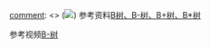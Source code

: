 [comment]: <> (![](http://p.blog.csdn.net/images/p_blog_csdn_net/manesking/1.JPG))
参考资料[B树、B-树、B+树、B*树](http://www.cnblogs.com/oldhorse/archive/2009/11/16/1604009.html)

参考视频[B-树](http://v.youku.com/v_show/id_XMjI3NjQyNTQ4.html)

[comment]: <tags> (b-tree)
[comment]: <description> (b树介绍)
[comment]: <title> (B树)
[comment]: <author> (夏洛之枫)